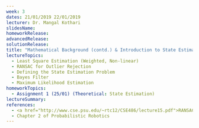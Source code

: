 ```yaml
---
week: 3
dates: 21/01/2019 22/01/2019
lecturer: Dr. Mangal Kothari
slidesName:
homeworkRelease:
advancedRelease:
solutionRelease:
title: "Mathematical Background (contd.) & Introduction to State Estimation"
lectureTopics:
  - Least Square Estimation (Weighted, Non-linear)
  - RANSAC for Outlier Rejection
  - Defining the State Estimation Problem
  - Bayes Filter
  - Maximum Likelihood Estimation
homeworkTopics:
  - Assignment 1 (25/01) (Theoretical: State Estimation)
lectureSummary:
references:
  - <a href="http://www.cse.psu.edu/~rtc12/CSE486/lecture15.pdf">RANSAC (CSE486, Penn State)</a>
  - Chapter 2 of Probabilistic Robotics
---
```

